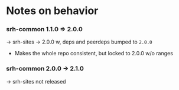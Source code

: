 # Notes on behavior

### srh-common 1.1.0 => 2.0.0

-> srh-sites -> 2.0.0 w, deps and peerdeps bumped to `2.0.0`

- Makes the whole repo consistent, but locked to 2.0.0 w/o ranges

### srh-common 2.0.0 -> 2.1.0

-> srh-sites not released
